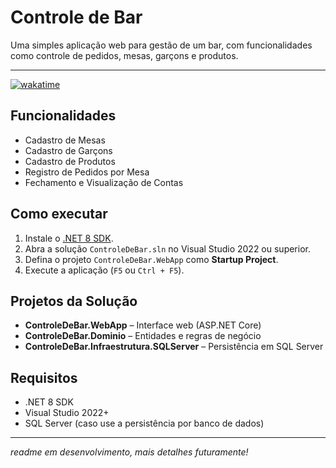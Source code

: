 # Controle de Bar

Uma simples aplicação web para gestão de um bar, com funcionalidades como controle de pedidos, mesas, garçons e produtos.

---

[![wakatime](https://wakatime.com/badge/user/d66fe803-196c-4729-b330-f8a026db44ec/project/b8c56463-2e53-4441-b7f4-6ca1778794a5.svg)](https://wakatime.com/badge/user/d66fe803-196c-4729-b330-f8a026db44ec/project/b8c56463-2e53-4441-b7f4-6ca1778794a5)

## Funcionalidades

- Cadastro de Mesas
- Cadastro de Garçons
- Cadastro de Produtos
- Registro de Pedidos por Mesa
- Fechamento e Visualização de Contas

## Como executar

1. Instale o [.NET 8 SDK](https://dotnet.microsoft.com/download).
2. Abra a solução `ControleDeBar.sln` no Visual Studio 2022 ou superior.
3. Defina o projeto `ControleDeBar.WebApp` como **Startup Project**.
4. Execute a aplicação (`F5` ou `Ctrl + F5`).

## Projetos da Solução

- **ControleDeBar.WebApp** – Interface web (ASP.NET Core)
- **ControleDeBar.Dominio** – Entidades e regras de negócio
- **ControleDeBar.Infraestrutura.SQLServer** – Persistência em SQL Server

## Requisitos

- .NET 8 SDK
- Visual Studio 2022+
- SQL Server (caso use a persistência por banco de dados)

---


_readme em desenvolvimento, mais detalhes futuramente!_
